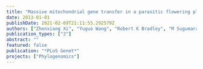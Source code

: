 ```yaml
---
title: "Massive mitochondrial gene transfer in a parasitic flowering plant clade"
date: 2013-01-01
publishDate: 2021-02-09T21:11:55.292579Z
authors: ["Zhenxiang Xi", "Yuguo Wang", "Robert K Bradley", "M Sugumaran", "Christopher J Marx", "Joshua S Rest", "Charles C Davis"]
publication_types: ["2"]
abstract: ""
featured: false
publication: "*PLoS Genet*"
projects: ["Phylogenomics"] 
---
```


